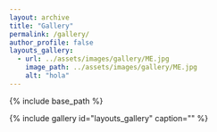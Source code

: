 ```yaml
---
layout: archive
title: "Gallery"
permalink: /gallery/
author_profile: false
layouts_gallery:
  - url: ../assets/images/gallery/ME.jpg
	image_path: ../assets/images/gallery/ME.jpg
    alt: "hola"
---
```

{% include base_path %}

{% include gallery id="layouts_gallery"  caption="" %}
